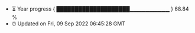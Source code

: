 - ⏳ Year progress { ████████████████████▁▁▁▁▁▁▁▁▁▁ } 68.84 %
- ⏰ Updated on Fri, 09 Sep 2022 06:45:28 GMT

